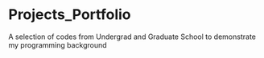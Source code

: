 # Projects_Portfolio
A selection of codes from Undergrad and Graduate School to demonstrate my programming background
